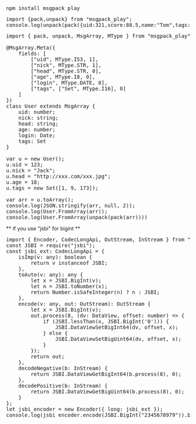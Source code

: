 <pre>
npm install msgpack_play
</pre>

<pre>
import {pack,unpack} from "msgpack_play";
console.log(unpack(pack({uid:321,score:88.5,name:"Tom",tags:[22,33,55]})));
</pre>

<pre>
import { pack, unpack, MsgArray, MType } from "msgpack_play";

@MsgArray.Meta({
    fields: [
        ["uid", MType.I53, 1],
        ["nick", MType.STR, 1],
        ["head", MType.STR, 0],
        ["age", MType.I8, 0],
        ["login", MType.DATE, 0],
        ["tags", ["Set", MType.I16], 0]
    ]
})
class User extends MsgArray {
    uid: number;
    nick: string;
    head: string;
    age: number;
    login: Date;
    tags: Set<number>
}

var u = new User();
u.uid = 123;
u.nick = "Jack";
u.head = "http://xxx.com/xxx.jpg";
u.age = 18;
u.tags = new Set([1, 9, 173]);

var arr = u.toArray();
console.log(JSON.stringify(arr, null, 2));
console.log(User.FromArray(arr));
console.log(User.FromArray(<any[]>unpack(pack(arr))))
</pre>

** if you use "jsbi" for bigint **
<pre>
import { Encoder, CodecLongApi, OutStream, InStream } from "msgpack_play";
const JSBI = require("jsbi");
const jsbi_ext: CodecLongApi = {
    isImp(v: any): boolean {
        return v instanceof JSBI;
    },
    toAuto(v: any): any {
        let x = JSBI.BigInt(v);
        let n = JSBI.toNumber(x);
        return Number.isSafeInteger(n) ? n : JSBI;
    },
    encode(v: any, out: OutStream): OutStream {
        let x = JSBI.BigInt(v);
        out.process(8, (dv: DataView, offset: number) => {
            if (JSBI.lessThan(x, JSBI.BigInt('0'))) {
                JSBI.DataViewSetBigInt64(dv, offset, x);
            } else {
                JSBI.DataViewSetBigUint64(dv, offset, x);
            }
        });
        return out;
    },
    decodeNegative(b: InStream) {
        return JSBI.DataViewGetBigInt64(b.process(8), 0);
    },
    decodePositive(b: InStream) {
        return JSBI.DataViewGetBigUint64(b.process(8), 0);
    }
};
let jsbi_encoder = new Encoder({ long: jsbi_ext });
console.log(jsbi_encoder.encode(JSBI.BigInt("2345678979")).bin());
</pre>
